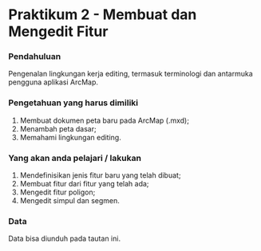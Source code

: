 # Praktikum 2 - Membuat dan Mengedit Fitur

### Pendahuluan

Pengenalan lingkungan kerja editing, termasuk terminologi dan antarmuka pengguna aplikasi ArcMap.

### Pengetahuan yang harus dimiliki <a id="pengetahuan-yang-harus-dimiliki"></a>

1. Membuat dokumen peta baru pada ArcMap \(.mxd\);
2. Menambah peta dasar;
3. Memahami lingkungan editing.

### Yang akan anda pelajari / lakukan <a id="yang-akan-anda-pelajari--lakukan"></a>

1. Mendefinisikan jenis fitur baru yang telah dibuat;
2. Membuat fitur dari fitur yang telah ada;
3. Mengedit fitur poligon;
4. Mengedit simpul dan segmen.

### Data

Data bisa diunduh pada tautan ini.

